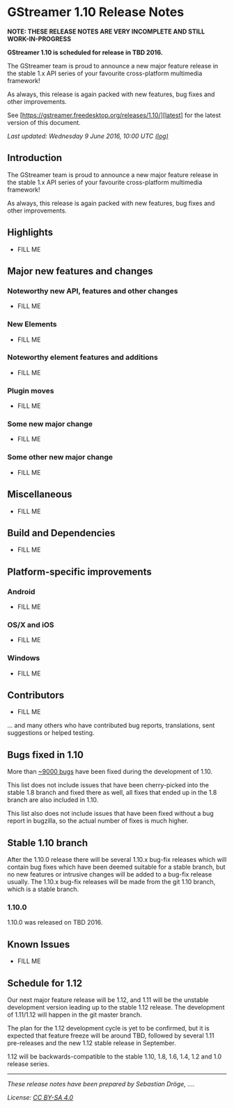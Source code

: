 # GStreamer 1.10 Release Notes

**NOTE: THESE RELEASE NOTES ARE VERY INCOMPLETE AND STILL WORK-IN-PROGRESS**

**GStreamer 1.10 is scheduled for release in TBD 2016.**

The GStreamer team is proud to announce a new major feature release in the
stable 1.x API series of your favourite cross-platform multimedia framework!

As always, this release is again packed with new features, bug fixes and other
improvements.

See [https://gstreamer.freedesktop.org/releases/1.10/][latest] for the latest
version of this document.

*Last updated: Wednesday 9 June 2016, 10:00 UTC [(log)][gitlog]*

[latest]: https://gstreamer.freedesktop.org/releases/1.10/
[gitlog]: https://cgit.freedesktop.org/gstreamer/www/log/src/htdocs/releases/1.10/release-notes-1.10.md

## Introduction

The GStreamer team is proud to announce a new major feature release in the
stable 1.x API series of your favourite cross-platform multimedia framework!

As always, this release is again packed with new features, bug fixes and other
improvements.

## Highlights

- FILL ME

## Major new features and changes

### Noteworthy new API, features and other changes

- FILL ME

### New Elements

- FILL ME

### Noteworthy element features and additions

- FILL ME

### Plugin moves

- FILL ME

### Some new major change

- FILL ME

### Some other new major change

- FILL ME

## Miscellaneous

- FILL ME

## Build and Dependencies

- FILL ME

## Platform-specific improvements

### Android

- FILL ME

### OS/X and iOS

- FILL ME

### Windows

- FILL ME

## Contributors

- FILL ME

... and many others who have contributed bug reports, translations, sent
suggestions or helped testing.

## Bugs fixed in 1.10

More than [~9000 bugs][bugs-fixed-in-1.10] have been fixed during
the development of 1.10.

This list does not include issues that have been cherry-picked into the
stable 1.8 branch and fixed there as well, all fixes that ended up in the
1.8 branch are also included in 1.10.

This list also does not include issues that have been fixed without a bug
report in bugzilla, so the actual number of fixes is much higher.

[bugs-fixed-in-1.10]: https://bugzilla.gnome.org/buglist.cgi?bug_status=RESOLVED&bug_status=VERIFIED&classification=Platform&limit=0&list_id=107311&order=bug_id&product=GStreamer&query_format=advanced&resolution=FIXED&target_milestone=1.6.1&target_milestone=1.6.2&target_milestone=1.9.1&target_milestone=1.9.2&target_milestone=1.9.3&target_milestone=1.9.4&target_milestone=1.9.5&target_milestone=1.9.90&target_milestone=1.9.91&target_milestone=1.9.92&target_milestone=1.9.93&target_milestone=1.10.0

## Stable 1.10 branch

After the 1.10.0 release there will be several 1.10.x bug-fix releases which
will contain bug fixes which have been deemed suitable for a stable branch,
but no new features or intrusive changes will be added to a bug-fix release
usually. The 1.10.x bug-fix releases will be made from the git 1.10 branch, which
is a stable branch.

### 1.10.0

1.10.0 was released on TBD 2016.

## Known Issues

- FILL ME

## Schedule for 1.12

Our next major feature release will be 1.12, and 1.11 will be the unstable
development version leading up to the stable 1.12 release. The development
of 1.11/1.12 will happen in the git master branch.

The plan for the 1.12 development cycle is yet to be confirmed, but it is
expected that feature freeze will be around TBD,
followed by several 1.11 pre-releases and the new 1.12 stable release
in September.

1.12 will be backwards-compatible to the stable 1.10, 1.8, 1.6, 1.4, 1.2 and
1.0 release series.

- - -

*These release notes have been prepared by Sebastian Dröge, ....*

*License: [CC BY-SA 4.0](http://creativecommons.org/licenses/by-sa/4.0/)*
